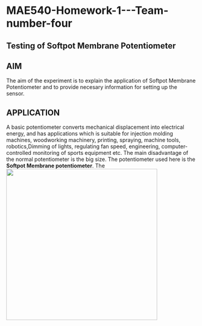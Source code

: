 # MAE540-Homework-1---Team-number-four
Testing of Softpot Membrane Potentiometer
--
## AIM
The aim of the experiment is to explain the application of Softpot Membrane Potentiometer and to provide necesary information for setting up the sensor.

## APPLICATION
A basic potentiometer converts mechanical displacement into electrical energy, and has applications which is suitable for injection molding machines, woodworking machinery, printing, spraying, machine tools, robotics,Dimming of lights, regulating fan speed, engineering, computer-controlled monitoring of sports equipment etc. The main disadvantage of the normal potentiometer is the big size. The potentiometer used here is the **Softpot Membrane potentiometer**. 
The 
<img src="https://ubiquitousmusic.wikispaces.com/file/view/softpotbent.png/381391302/softpotbent.png" style="height: 400px;"/>
